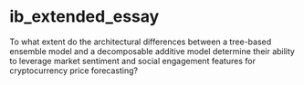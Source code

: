 # ib_extended_essay
To what extent do the architectural differences between a tree-based ensemble model and a decomposable additive model determine their ability to leverage market sentiment and social engagement features for cryptocurrency price forecasting?
